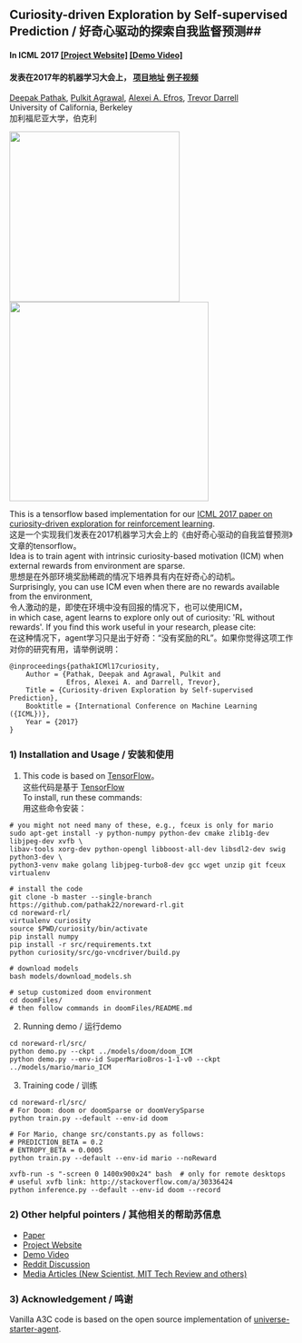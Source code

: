 ## Curiosity-driven Exploration by Self-supervised Prediction / 好奇心驱动的探索自我监督预测##

#### In ICML 2017 [[Project Website]](http://pathak22.github.io/noreward-rl/) [[Demo Video]](http://pathak22.github.io/noreward-rl/index.html#demoVideo)

#### 发表在2017年的机器学习大会上， [项目地址](http://pathak22.github.io/noreward-rl/)  [例子视频](http://pathak22.github.io/noreward-rl/index.html#demoVideo)

[Deepak Pathak](https://people.eecs.berkeley.edu/~pathak/), [Pulkit Agrawal](https://people.eecs.berkeley.edu/~pulkitag/), [Alexei A. Efros](https://people.eecs.berkeley.edu/~efros/), [Trevor Darrell](https://people.eecs.berkeley.edu/~trevor/)<br/>
University of California, Berkeley<br/>
加利福尼亚大学，伯克利

<img src="images/mario1.gif" width="300">    <img src="images/vizdoom.gif" width="351">

This is a tensorflow based implementation for our [ICML 2017 paper on curiosity-driven exploration for reinforcement learning](http://pathak22.github.io/noreward-rl/).   
这是一个实现我们发表在2017机器学习大会上的《由好奇心驱动的自我监督预测》文章的tensorflow。  
Idea is to train agent with intrinsic curiosity-based motivation (ICM) when external rewards from environment are sparse.  
思想是在外部环境奖励稀疏的情况下培养具有内在好奇心的动机。  
Surprisingly, you can use ICM even when there are no rewards available from the environment,   
令人激动的是，即使在环境中没有回报的情况下，也可以使用ICM，  
in which case, agent learns to explore only out of curiosity: 'RL without rewards'. If you find this work useful in your research, please cite:  
在这种情况下，agent学习只是出于好奇：“没有奖励的RL”。如果你觉得这项工作对你的研究有用，请举例说明：

    @inproceedings{pathakICMl17curiosity,
        Author = {Pathak, Deepak and Agrawal, Pulkit and
                  Efros, Alexei A. and Darrell, Trevor},
        Title = {Curiosity-driven Exploration by Self-supervised Prediction},
        Booktitle = {International Conference on Machine Learning ({ICML})},
        Year = {2017}
    }

### 1) Installation and Usage / 安装和使用
1.  This code is based on [TensorFlow](https://www.tensorflow.org/)。  
    这些代码是基于 [TensorFlow](https://www.tensorflow.org/)  
To install, run these commands:  
用这些命令安装：  
  ```Shell
  # you might not need many of these, e.g., fceux is only for mario
  sudo apt-get install -y python-numpy python-dev cmake zlib1g-dev libjpeg-dev xvfb \
  libav-tools xorg-dev python-opengl libboost-all-dev libsdl2-dev swig python3-dev \
  python3-venv make golang libjpeg-turbo8-dev gcc wget unzip git fceux virtualenv

  # install the code
  git clone -b master --single-branch https://github.com/pathak22/noreward-rl.git
  cd noreward-rl/
  virtualenv curiosity
  source $PWD/curiosity/bin/activate
  pip install numpy
  pip install -r src/requirements.txt
  python curiosity/src/go-vncdriver/build.py

  # download models
  bash models/download_models.sh

  # setup customized doom environment
  cd doomFiles/
  # then follow commands in doomFiles/README.md
  ```

2. Running demo / 运行demo
  ```Shell
  cd noreward-rl/src/
  python demo.py --ckpt ../models/doom/doom_ICM
  python demo.py --env-id SuperMarioBros-1-1-v0 --ckpt ../models/mario/mario_ICM
  ```

3. Training code / 训练
  ```Shell
  cd noreward-rl/src/
  # For Doom: doom or doomSparse or doomVerySparse
  python train.py --default --env-id doom

  # For Mario, change src/constants.py as follows:
  # PREDICTION_BETA = 0.2
  # ENTROPY_BETA = 0.0005
  python train.py --default --env-id mario --noReward

  xvfb-run -s "-screen 0 1400x900x24" bash  # only for remote desktops
  # useful xvfb link: http://stackoverflow.com/a/30336424
  python inference.py --default --env-id doom --record
  ```

### 2) Other helpful pointers / 其他相关的帮助苏信息
- [Paper](https://pathak22.github.io/noreward-rl/resources/icml17.pdf)
- [Project Website](http://pathak22.github.io/noreward-rl/)
- [Demo Video](http://pathak22.github.io/noreward-rl/index.html#demoVideo)
- [Reddit Discussion](https://redd.it/6bc8ul)
- [Media Articles (New Scientist, MIT Tech Review and others)](http://pathak22.github.io/noreward-rl/index.html#media)

### 3) Acknowledgement / 鸣谢
Vanilla A3C code is based on the open source implementation of [universe-starter-agent](https://github.com/openai/universe-starter-agent).
